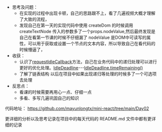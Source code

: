 - 思考及问题：
	- 在实现的过程中出现卡顿，自己的思路跟不上，看了几遍视频大概才理解了大致的流程，
	- 发现自己在第一天的实现代码中使用 createDom 的时候调用 createTextNode 传入的参数多了一个props.nodeValue,然后最终发现是自己在看第一节课的时候不仔细漏了 nodeValue 是DOM中可读写的属性，可以用于获取或设置一个节点的文本内容，所以导致自己在看代码的时候懵逼了，
- 收获：
	- 认识了[requestIdleCallback](https://developer.mozilla.org/zh-CN/docs/Web/API/Window/requestIdleCallback)方法，自己在业务代码中的递归处理可以进行更好的优化处理。[IdleDeadline](https://developer.mozilla.org/zh-CN/docs/Web/API/IdleDeadline)---[IdleDeadline.timeRemaining()](https://developer.mozilla.org/zh-CN/docs/Web/API/IdleDeadline/timeRemaining)
	- 了解了链表结构  以后在项目中如果出现递归等处理的时候多了一个可选项去处理
- 反思点：
	- 看课的时候需要再用心一点、仔细一点
	- 多看、多写几遍巩固自己的知识

代码地址：
https://github.com/mayunlongtx/mini-react/tree/main/Day02

更详细的分析以及思考记录在项目中的每天代码的 README.md 文件中都有更详细的记录

